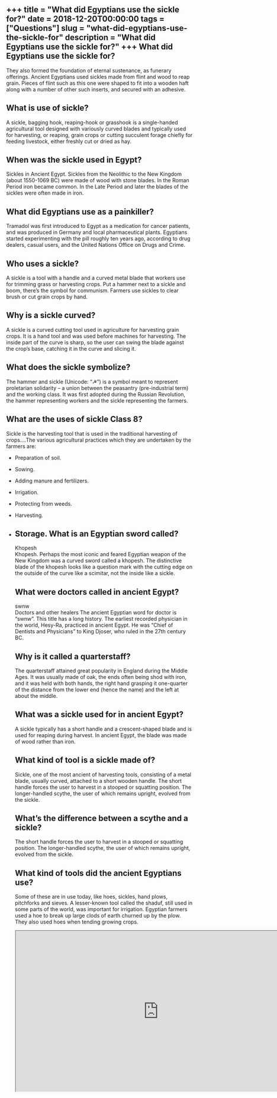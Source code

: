 +++
title = "What did Egyptians use the sickle for?"
date = 2018-12-20T00:00:00
tags = ["Questions"]
slug = "what-did-egyptians-use-the-sickle-for"
description = "What did Egyptians use the sickle for?"
+++
What did Egyptians use the sickle for?
--------------------------------------

They also formed the foundation of eternal sustenance, as funerary offerings. Ancient Egyptians used sickles made from flint and wood to reap grain. Pieces of flint such as this one were shaped to fit into a wooden haft along with a number of other such inserts, and secured with an adhesive.

What is use of sickle?
----------------------

A sickle, bagging hook, reaping-hook or grasshook is a single-handed agricultural tool designed with variously curved blades and typically used for harvesting, or reaping, grain crops or cutting succulent forage chiefly for feeding livestock, either freshly cut or dried as hay.

When was the sickle used in Egypt?
----------------------------------

Sickles in Ancient Egypt. Sickles from the Neolithic to the New Kingdom (about 1550-1069 BC) were made of wood with stone blades. In the Roman Period iron became common. In the Late Period and later the blades of the sickles were often made in iron.

What did Egyptians use as a painkiller?
---------------------------------------

Tramadol was first introduced to Egypt as a medication for cancer patients, and was produced in Germany and local pharmaceutical plants. Egyptians started experimenting with the pill roughly ten years ago, according to drug dealers, casual users, and the United Nations Office on Drugs and Crime.

Who uses a sickle?
------------------

A sickle is a tool with a handle and a curved metal blade that workers use for trimming grass or harvesting crops. Put a hammer next to a sickle and boom, there’s the symbol for communism. Farmers use sickles to clear brush or cut grain crops by hand.

Why is a sickle curved?
-----------------------

A sickle is a curved cutting tool used in agriculture for harvesting grain crops. It is a hand tool and was used before machines for harvesting. The inside part of the curve is sharp, so the user can swing the blade against the crop’s base, catching it in the curve and slicing it.

What does the sickle symbolize?
-------------------------------

The hammer and sickle (Unicode: “☭”) is a symbol meant to represent proletarian solidarity – a union between the peasantry (pre-industrial term) and the working class. It was first adopted during the Russian Revolution, the hammer representing workers and the sickle representing the farmers.

What are the uses of sickle Class 8?
------------------------------------

Sickle is the harvesting tool that is used in the traditional harvesting of crops….The various agricultural practices which they are undertaken by the farmers are:

- Preparation of soil.
- Sowing.
- Adding manure and fertilizers.
- Irrigation.
- Protecting from weeds.
- Harvesting.
- Storage. What is an Egyptian sword called?
    ---------------------------------
    
    Khopesh  
    Khopesh. Perhaps the most iconic and feared Egyptian weapon of the New Kingdom was a curved sword called a khopesh. The distinctive blade of the khopesh looks like a question mark with the cutting edge on the outside of the curve like a scimitar, not the inside like a sickle.
    
    What were doctors called in ancient Egypt?
    ------------------------------------------
    
    swnw  
    Doctors and other healers The ancient Egyptian word for doctor is “swnw”. This title has a long history. The earliest recorded physician in the world, Hesy-Ra, practiced in ancient Egypt. He was “Chief of Dentists and Physicians” to King Djoser, who ruled in the 27th century BC.
    
    Why is it called a quarterstaff?
    --------------------------------
    
    The quarterstaff attained great popularity in England during the Middle Ages. It was usually made of oak, the ends often being shod with iron, and it was held with both hands, the right hand grasping it one-quarter of the distance from the lower end (hence the name) and the left at about the middle.
    
    What was a sickle used for in ancient Egypt?
    --------------------------------------------
    
    A sickle typically has a short handle and a crescent-shaped blade and is used for reaping during harvest. In ancient Egypt, the blade was made of wood rather than iron.
    
    What kind of tool is a sickle made of?
    --------------------------------------
    
    Sickle, one of the most ancient of harvesting tools, consisting of a metal blade, usually curved, attached to a short wooden handle. The short handle forces the user to harvest in a stooped or squatting position. The longer-handled scythe, the user of which remains upright, evolved from the sickle.
    
    What’s the difference between a scythe and a sickle?
    ----------------------------------------------------
    
    The short handle forces the user to harvest in a stooped or squatting position. The longer-handled scythe, the user of which remains upright, evolved from the sickle.
    
    What kind of tools did the ancient Egyptians use?
    -------------------------------------------------
    
    Some of these are in use today, like hoes, sickles, hand plows, pitchforks and sieves. A lesser-known tool called the shaduf, still used in some parts of the world, was important for irrigation. Egyptian farmers used a hoe to break up large clods of earth churned up by the plow. They also used hoes when tending growing crops.
    
    <iframe allow="accelerometer; autoplay; clipboard-write; encrypted-media; gyroscope; picture-in-picture" allowfullscreen="" class="__youtube_prefs__  epyt-is-override  no-lazyload" data-no-lazy="1" data-origheight="433" data-origwidth="770" data-skipgform_ajax_framebjll="" height="433" id="_ytid_58889" loading="lazy" src="https://www.youtube.com/embed/NuuIoJGPjBA?enablejsapi=1&autoplay=0&cc_load_policy=0&cc_lang_pref=&iv_load_policy=1&loop=0&modestbranding=0&rel=1&fs=1&playsinline=0&autohide=2&theme=dark&color=red&controls=1&" title="YouTube player" width="770"></iframe>